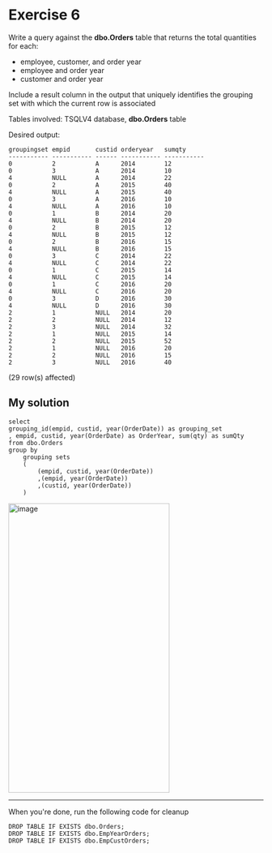 # Exercise 6

Write a query against the **dbo.Orders** table that returns the total quantities for each:
* employee, customer, and order year
* employee and order year
* customer and order year

Include a result column in the output that uniquely identifies the grouping set with which the current row is associated

Tables involved: TSQLV4 database, **dbo.Orders** table

Desired output:

```
groupingset empid       custid orderyear   sumqty
----------- ----------- ------ ----------- -----------
0           2           A      2014        12
0           3           A      2014        10
4           NULL        A      2014        22
0           2           A      2015        40
4           NULL        A      2015        40
0           3           A      2016        10
4           NULL        A      2016        10
0           1           B      2014        20
4           NULL        B      2014        20
0           2           B      2015        12
4           NULL        B      2015        12
0           2           B      2016        15
4           NULL        B      2016        15
0           3           C      2014        22
4           NULL        C      2014        22
0           1           C      2015        14
4           NULL        C      2015        14
0           1           C      2016        20
4           NULL        C      2016        20
0           3           D      2016        30
4           NULL        D      2016        30
2           1           NULL   2014        20
2           2           NULL   2014        12
2           3           NULL   2014        32
2           1           NULL   2015        14
2           2           NULL   2015        52
2           1           NULL   2016        20
2           2           NULL   2016        15
2           3           NULL   2016        40
```

(29 row(s) affected)




## My solution

```
select
grouping_id(empid, custid, year(OrderDate)) as grouping_set
, empid, custid, year(OrderDate) as OrderYear, sum(qty) as sumQty
from dbo.Orders
group by 
	grouping sets
	(
		(empid, custid, year(OrderDate))
		,(empid, year(OrderDate))
		,(custid, year(OrderDate))
	)
```

<img width="318" height="571" alt="image" src="https://github.com/user-attachments/assets/47739678-4280-4ffa-ada6-bdf0950f5c3f" />



---



When you're done, run the following code for cleanup

```
DROP TABLE IF EXISTS dbo.Orders;
DROP TABLE IF EXISTS dbo.EmpYearOrders;
DROP TABLE IF EXISTS dbo.EmpCustOrders;
```
